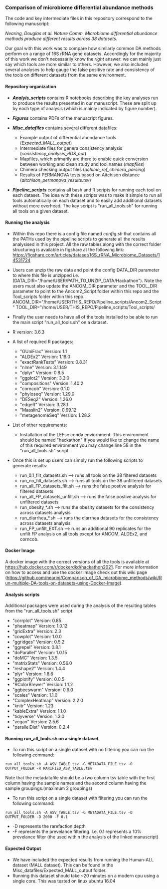 ### Comparison of microbiome differential abundance methods

The code and key intermediate files in this repository correspond to the following manuscript:

  _Nearing, Douglas et al. Nature Comm. Microbiome differential abundance methods produce different results across 38 datasets._
  
Our goal with this work was to compare how similarly common DA methods perform on a range of 16S rRNA gene datasets.
Accordingly for the majority of this work we don't necessarily know the _right_ answer: we can mainly just say which tools are more similar to others.
However, we also included several analyses to help gauge the false positive rate and consistency of the tools on different datasets from the same environment.

#### Repository organization

* _**Analyis_scripts**_ contains R notebooks describing the key analyses run to produce the results presented in our manuscript. These are split up by each type of analysis (which is mainly indicated by figure number).

* _**Figures**_ contains PDFs of the manuscript figures.

* _**Misc_datafiles**_ contains several different datafiles:
  * Example output of differential abundance tools (_Expected_MALL_output_)
  * Intermediate files for genera consistency analysis (_consistency_analysis_RDS_out_)
  * Mapfiles, which primarily are there to enable quick conversion between working and clean study and tool names (_mapfiles_)
  * Chimera checking output files (_uchime_ref_chimera_parsing_)
  * Results of PERMANOVA tests based on Aitchison distance (_aitchison_permanova_results.tsv_)

* _**Pipeline_scripts**_ contains all bash and R scripts for running each tool on each dataset. The idea with these scripts was to make it simple to run all tools automatically on each dataset and to easily add additional datasets without more overhead. The key script is "run_all_tools.sh" for running all tools on a given dataset.
  
  
#### Running the analysis
  * Within this repo there is a config file named *config.sh* that contains all the PATHs used by the pipeline scripts to generate all the results analysised in this project. All the raw tables along with the correct folder structuring is available in figshare at the following link: https://figshare.com/articles/dataset/16S_rRNA_Microbiome_Datasets/14531724
  
  * Users can unzip the raw data and point the config DATA_DIR parameter to where this file is unzipped i.e. (DATA_DIR="/home/USER/PATH_TO_UNZIP_DATA/Hackathon"). Note the users must also update the ANCOM_DIR parameter and the TOOL_DIR parameter to point to the Ancom2_Script folder within this repo and the Tool_scripts folder within this repo. ANCOM_DIR="/home/USER/THIS_REPO/Pipeline_scripts/Ancom2_Script" TOOL_DIR="/home/USER/THIS_REPO/Pipeline_scripts/Tool_scripts/
  
  * Finally the user needs to have all of the tools installed to be able to run the main script "run_all_tools.sh" on a dataset.
  * R version: 3.6.3
  * A list of required R packages:
    * "GUniFrac" Version: 1.1
    * "ALDEx2" Version: 1.18.0 
    * "exactRankTests" Version: 0.8.31
    * "nlme" Version: 3.1.149
    * "dplyr" Version: 0.8.5
    * "ggplot2" Version: 3.3.0
    * "compositions" Version: 1.40.2
    * "corncob" Version: 0.1.0 
    * "phyloseq" Version: 1.29.0
    * "DESeq2" Version: 1.26.0
    * "edgeR" Version: 3.28.1
    * "Maaslin2" Version: 0.99.12
    * "metagenomeSeq" Version: 1.28.2
  
  * List of other requirements:
    * Installation of the LEFse conda enviornment. This environment should be named "hackathon"
  If you would like to change the name of this required environment you may change line 58 in the "run_all_tools.sh" script.
  
  
  * Once this is set up users can simply run the following scripts to generate results:
    * run_0.1_filt_datasets.sh --> runs all tools on the 38 filtered datasets
    * run_no_filt_datasets.sh --> runs all tools on the 38 unfiltered datasets
    * run_all_FP_datasets_filt.sh --> runs the false postive analysis for filtered datasets
    * run_all_FP_datasets_unfilt.sh --> runs the false postive analysis for unfiltered datasets
    * run_obesity_*.sh --> runs the obesity datasets for the consistency across datasets analysis
    * run_diarrhea_*.sh --> runs the diarrhea datasets for the consistency across datasets analysis
    * run_FP_unfilt_EXT.sh --> runs an additional 90 replicates for the unfilt FP analysis on all tools except for ANCOM, ALDEx2, and corncob.
  
#### Docker Image  
  A docker image with the correct versions of all the tools is available at https://hub.docker.com/r/dockerdkd/hackathon2021.
  For more information on how to access and use the docker image check out this wiki page (https://github.com/nearinj/Comparison_of_DA_microbiome_methods/wiki/Run-multiple-DA-tools-on-datasets-using-Docker-Image).
 
  
#### Analysis scripts
  Additional packages were used during the analysis of the resulting tables from the "run_all_tools.sh" script
  * "corrplot" Version: 0.85
  * "pheatmap" Version: 1.0.12
  * "gridExtra" Version: 2.3
  * "cowplot" Version: 1.0.0
  * "ggridges" Version: 0.5.2
  * "ggrepel" Version: 0.8.1
  * "doParallel" Version: 1.0.15
  * "doMC" Version: 1.3.5
  * "matrixStats" Version: 0.56.0
  * "reshape2" Version: 1.4.4
  * "plyr" Version: 1.8.6
  * "ggplotify" Version: 0.0.5
  * "RColorBrewer" Version: 1.1.2
  * "ggbeeswarm" Version: 0.6.0
  * "scales" Version: 1.1.0
  * "ComplexHeatmap" Version: 2.2.0
  * "knitr" Version: 1.23
  * "kableExtra" Version: 1.1.0
  * "tidyverse" Version: 1.3.0
  * "vegan" Version: 2.5.6
  * "parallelDist" Version: 0.2.4
#### Running run_all_tools.sh on a single dataset
  * To run this script on a single dataset with no filtering you can run the following command:
  ```
  run_all_tools.sh -A ASV_TABLE.tsv -G METADATA_FILE.tsv -O OUTPUT_FOLDER -R RARIFIED_ASV_TABLE.tsv
  ```
  Note that the metadatafile should be a two column tsv table with the first column having the sample names and the second column having the sample groupings.(maximum 2 groupings)
  * To run this script on a single dataset with filtering you can run the following command: 
  ```
  run_all_tools.sh -A ASV_TABLE.tsv -G METADATA_FILE.tsv -O OUTPUT_FOLDER -D 2000 -F 0.1
  ```
  * -D represents the rarefaction depth
  * -F represents the prevelance filtering. I.e. 0.1 represents a 10% prevelance filter (the used within the analysis of the linked manuscript)

#### Expected Output

  * We have included the expected results from running the Human-ALL dataset (MALL dataset). This can be found in the Misc_datafiles/Expected_MALL_output folder.
  * Running this dataset should take ~20 minutes on a modern cpu using a single core. This was tested on linux ubuntu 16.04
